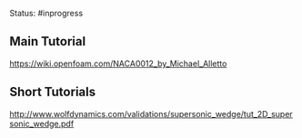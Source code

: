 Status: #inprogress 

## Main Tutorial 
https://wiki.openfoam.com/NACA0012_by_Michael_Alletto
## Short Tutorials
http://www.wolfdynamics.com/validations/supersonic_wedge/tut_2D_supersonic_wedge.pdf





